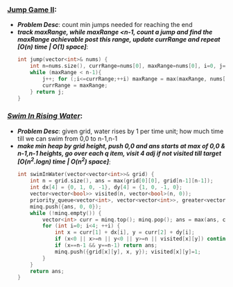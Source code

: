 ### [Jump Game II](https://leetcode.com/problems/jump-game-ii/):
- ***Problem Desc***: count min jumps needed for reaching the end
- ***track maxRange, while maxRange <n-1, count a jump and find the maxRange achievable post this range, update currRange and repeat [O(n) time | O(1) space]***:
  ```cpp
  int jump(vector<int>& nums) {
      int n=nums.size(), currRange=nums[0], maxRange=nums[0], i=0, j=1; if(n==1) return 0;
      while (maxRange < n-1){
          j++; for (;i<=currRange;++i) maxRange = max(maxRange, nums[i]+i);
          currRange = maxRange;
      } return j;
  }
  ```

### ***[Swim In Rising Water](https://leetcode.com/problems/swim-in-rising-water/)***:
- ***Problem Desc***: given grid, water rises by 1 per time unit; how much time till we can swim from 0,0 to n-1,n-1
- ***make min heap by grid height, push 0,0 and ans starts at max of 0,0 & n-1,n-1 heights, go over each q item, visit 4 adj if not visited till target [O(n<sup>2</sup>.logn) time | O(n<sup>2</sup>) space]***:
  ```cpp
  int swimInWater(vector<vector<int>>& grid) {
      int n = grid.size(), ans = max(grid[0][0], grid[n-1][n-1]);
      int dx[4] = {0, 1, 0, -1}, dy[4] = {1, 0, -1, 0};
      vector<vector<bool>> visited(n, vector<bool>(n, 0));
      priority_queue<vector<int>, vector<vector<int>>, greater<vector<int>>> minq;
      minq.push({ans, 0, 0});
      while (!minq.empty()) {
          vector<int> curr = minq.top(); minq.pop(); ans = max(ans, curr[0]); 
          for (int i=0; i<4; ++i) {
              int x = curr[1] + dx[i], y = curr[2] + dy[i];
              if (x<0 || x>=n || y<0 || y>=n || visited[x][y]) continue;
              if (x==n-1 && y==n-1) return ans;
              minq.push({grid[x][y], x, y}); visited[x][y]=1;
          }
      }
      return ans;
  }
  ```

